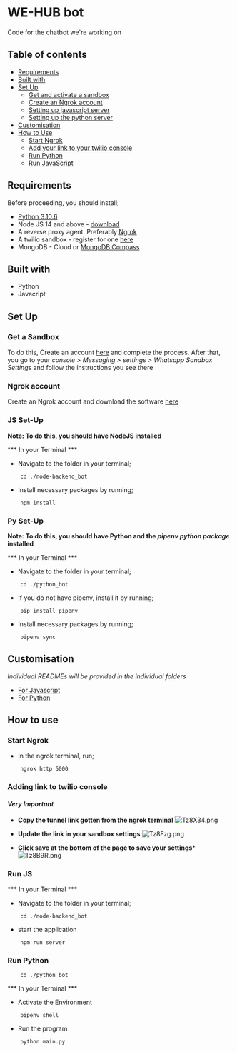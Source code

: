 # WE-HUB bot

Code for the chatbot we're working on

## Table of contents

- [Requirements](#requirements)
- [Built with](#built-with)
- [Set Up](#set-up)
    - [Get and activate a sandbox](#get-a-sandbox)
    - [Create an Ngrok account](#ngrok-account)
    - [Setting up javascript server](#js-set-up)
    - [Setting up the python server](#py-set-up)
- [Customisation](#customisation)
- [How to Use](#how-to-use)
    - [Start Ngrok](#start-ngrok) 
    - [Add your link to your twilio console](#adding-link-to-twilio-console)
    - [Run Python](#run-python)
    - [Run JavaScript](#run-js)

## Requirements

Before proceeding, you should install;

- [Python 3.10.6](https://www.python.org/downloads/release/python-3106/)
- Node JS 14 and above - [download](https://nodejs.org/en/download/)
- A reverse proxy agent. Preferably [Ngrok](https://ngrok.com/)
- A twilio sandbox - register for one [here](https://www.twilio.com/docs/whatsapp/sandbox)
- MongoDB - Cloud or [MongoDB Compass](https://www.mongodb.com/try/download/compass)

## Built with

- Python
- Javacript

## Set Up

### Get a Sandbox

To do this, Create an account [here](https://www.twilio.com/docs/whatsapp/sandbox) and complete the process. After that, you go to your *console > Messaging > settings > Whatsapp Sandbox Settings* and follow the instructions you see there

### Ngrok account

Create an Ngrok account and download the software [here](https://ngrok.com/)

### JS Set-Up

**Note: To do this, you should have NodeJS installed**

*** In your Terminal ***
- Navigate to the folder in your terminal;

```shell
    cd ./node-backend_bot
```

- Install necessary packages by running;

```shell
    npm install
```

### Py Set-Up

**Note: To do this, you should have Python and the *pipenv python package* installed**

*** In your Terminal ***
- Navigate to the folder in your terminal;

```shell
    cd ./python_bot
```

- If you do not have pipenv, install it by running;

```shell
    pip install pipenv
```

- Install necessary packages by running;

```shell
    pipenv sync
```

## Customisation

*Individual READMEs will be provided in the individual folders*
- [For Javascript](node-backend_bot/README.md)
- [For Python](python_bot/README.md)

## How to use

### Start Ngrok

- In the ngrok terminal, run;
```shell
    ngrok http 5000
```

### Adding link to twilio console

#### ***Very Important***
- **Copy the tunnel link gotten from the ngrok terminal**
![Tz8X34.png](https://imgpile.com/images/Tz8X34.png)

- **Update the link in your sandbox settings**
![Tz8Fzg.png](https://imgpile.com/images/Tz8Fzg.png)

- **Click save at the bottom of the page to save your settings***
![Tz8B9R.png](https://imgpile.com/images/Tz8B9R.png)


### Run JS

*** In your Terminal ***
- Navigate to the folder in your terminal;

```shell
    cd ./node-backend_bot
```

- start the application

```shell
    npm run server
```


### Run Python

```shell
    cd ./python_bot
```

*** In your Terminal ***
- Activate the Environment

```shell
    pipenv shell
```
- Run the program

```shell
    python main.py
```